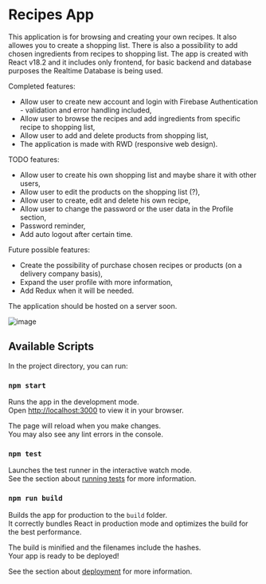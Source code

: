 # Recipes App

This application is for browsing and creating your own recipes. It also allowes you to create a shopping list. There is also a possibility to add chosen ingredients from recipes to shopping list.
The app is created with React v18.2 and it includes only frontend, for basic backend and database purposes the Realtime Database is being used.

Completed features: 
- Allow user to create new account and login with Firebase Authentication - validation and error handling included,
- Allow user to browse the recipes and add ingredients from specific recipe to shopping list,
- Allow user to add and delete products from shopping list,
- The application is made with RWD (responsive web design). 

TODO features:
- Allow user to create his own shopping list and maybe share it with other users,
- Allow user to edit the products on the shopping list (?),
- Allow user to create, edit and delete his own recipe,
- Allow user to change the password or the user data in the Profile section,
- Password reminder,
- Add auto logout after certain time.

Future possible features:
- Create the possibility of purchase chosen recipes or products (on a delivery company basis),
- Expand the user profile with more information,
- Add Redux when it will be needed.

The application should be hosted on a server soon.

![image](https://i.ibb.co/kqW16V4/1.png)


## Available Scripts

In the project directory, you can run:

### `npm start`

Runs the app in the development mode.\
Open [http://localhost:3000](http://localhost:3000) to view it in your browser.

The page will reload when you make changes.\
You may also see any lint errors in the console.

### `npm test`

Launches the test runner in the interactive watch mode.\
See the section about [running tests](https://facebook.github.io/create-react-app/docs/running-tests) for more information.

### `npm run build`

Builds the app for production to the `build` folder.\
It correctly bundles React in production mode and optimizes the build for the best performance.

The build is minified and the filenames include the hashes.\
Your app is ready to be deployed!

See the section about [deployment](https://facebook.github.io/create-react-app/docs/deployment) for more information.

